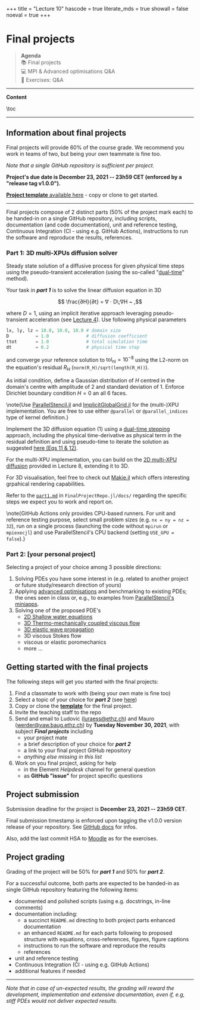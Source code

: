 +++
title = "Lecture 10"
hascode = true
literate_mds = true
showall = false
noeval = true
+++

# Final projects

> **Agenda**\
> :books: Final projects\
> :computer: MPI & Advanced optimisations Q&A\
> :construction: Exercises: Q&A

---

**Content**

\toc

---

## Information about final projects

Final projects will provide 60% of the course grade. We recommend you work in teams of two, but being your own teammate is fine too.

_Note that a single GitHub repository is sufficient per project._

**Project's due date is December 23, 2021 -- 23h59 CET (enforced by a "release tag v1.0.0").**

[**Project template** available here](https://github.com/eth-vaw-glaciology/FinalProjectRepo.jl) - copy or clone to get started.

---

Final projects compose of 2 distinct parts (50% of the project mark each) to be handed-in on a single GitHub repository, including scripts, documentation (and code documentation), unit and reference testing, Continuous Integration (CI - using e.g. GitHub Actions), instructions to run the software and reproduce the results, references.

### Part 1: 3D multi-XPUs diffusion solver
Steady state solution of a diffusive process for given physical time steps using the pseudo-transient acceleration (using the so-called "[dual-time](/lecture4/#implicit_solutions)" method).

Your task in **_part 1_** is to solve the linear diffusion equation in 3D

$$ \frac{∂H}{∂t} = ∇ ⋅ D\;∇H ~ ,$$

where $D=1$, using an implicit iterative approach leveraging pseudo-transient acceleration (see [Lecture 4](/lecture4/#steady-state_and_implicit_iterative_solutions)). Use following physical parameters
```julia
lx, ly, lz = 10.0, 10.0, 10.0 # domain size
D          = 1.0              # diffusion coefficient
ttot       = 1.0              # total simulation time
dt         = 0.2              # physical time step
```
and converge your reference solution to $\mathrm{tol_{nl}} = 10^{-8}$ using the L2-norm on the equation's residual $R_H$ (`norm(R_H)/sqrt(length(R_H))`).

As initial condition, define a Gaussian distribution of $H$ centred in the domain's centre with amplitude of 2 and standard deviation of 1. Enforce Dirichlet boundary condition $H=0$ an all 6 faces.

\note{Use [ParallelStencil.jl](https://github.com/omlins/ParallelStencil.jl) and [ImplicitGlobalGrid.jl](https://github.com/eth-cscs/ImplicitGlobalGrid.jl) for the (multi-)XPU implementation. You are free to use either `@parallel` or `@parallel_indices` type of kernel definition.}

Implement the 3D diffusion equation (1) using a [dual-time stepping](/lecture4/#implicit_solutions) approach, including the physical time-derivative as physical term in the residual definition and using pseudo-time to iterate the solution as suggested [here (Eqs 11 & 12)](/lecture4/#implicit_solutions).

For the multi-XPU implementation, you can build on the [2D multi-XPU diffusion](/lecture8/#using_implicitglobalgridjl) provided in Lecture 8, extending it to 3D.

For 3D visualisation, feel free to check out [Makie.jl](https://makie.juliaplots.org/stable/) which offers interesting grpahical rendering capabilities.

Refer to the [`part1.md`](https://github.com/eth-vaw-glaciology/FinalProjectRepo.jl/blob/main/docs/part1.md) in `FinalProjectRepo.jl/docs/` regarding the specific steps we expect you to work and report on.

\note{GitHub Actions only provides CPU-based runners. For unit and reference testing purpose, select small problem sizes (e.g. `nx = ny = nz = 32`), run on a single process (launching the code without `mpirun` or `mpiexecjl`) and use ParallelStencil's CPU backend (setting `USE_GPU = false`).}

### Part 2: [your personal project]
Selecting a project of your choice among 3 possible directions:
1. Solving PDEs you have some interest in (e.g. related to another project or future study/research direction of yours)
2. Applying [advanced optimisations](/lecture9/) and benchmarking to existing PDEs; the ones seen in class or, e.g., to examples from [ParallelStencil's miniapps](https://github.com/omlins/ParallelStencil.jl#concise-singlemulti-xpu-miniapps).
3. Solving one of the proposed PDE's
    - [2D Shallow water equations](https://en.wikipedia.org/wiki/Shallow_water_equations)
    - [3D Thermo-mechanically coupled viscous flow](https://doi.org/10.1093/gji/ggy434)
    - [3D elastic wave propagation](https://en.wikipedia.org/wiki/Linear_elasticity#Elastodynamics_in_terms_of_displacements)
    - 3D viscous Stokes flow
    - viscous or elastic poromechanics
    - more ...

## Getting started with the final projects

The following steps will get you started with the final projects:
1. Find a classmate to work with (being your own mate is fine too)
2. Select a topic of your choice for **_part 2_** (see [here](#part_2_your_personal_project))
3. Copy or clone the [**template**](https://github.com/eth-vaw-glaciology/FinalProjectRepo.jl) for the final project.
4. Invite the teaching staff to the repo
5. Send and email to Ludovic (luraess@ethz.ch) and Mauro (werder@vaw.baug.ethz.ch) by **Tuesday November 30, 2021**, with subject _**Final projects**_ including
    - your project mate
    - a brief description of your choice for **_part 2_**
    - a link to your final project GitHub repository
    - _anything else missing in this list_
6. Work on you final project, asking for help
    - in the Element _Helpdesk_ channel for general question
    - as **GitHub "issue"** for project specific questions

## Project submission

Submission deadline for the project is **December 23, 2021 -- 23h59 CET**.

Final submission timestamp is enforced upon tagging the v1.0.0 version release of your repository. See [GitHub docs](https://docs.github.com/en/repositories/releasing-projects-on-github/about-releases) for infos.

Also, add the last commit HSA to [Moodle](https://moodle-app2.let.ethz.ch/course/view.php?id=15755#section-10) as for the exercises.

## Project grading

Grading of the project will be 50% for **_part 1_** and 50% for **_part 2_**.

For a successful outcome, both parts are expected to be handed-in as single GitHub repository featuring the following items:
- documented and polished scripts (using e.g. docstrings, in-line comments)
- documentation including:
  - a succinct `README.md` directing to both project parts enhanced documentation  
  - an enhanced `README.md` for each parts following to proposed structure with equations, cross-references, figures, figure captions
  - instructions to run the software and reproduce the results
  - references
- unit and reference testing
- Continuous Integration (CI - using e.g. GitHub Actions)
- additional features if needed

---

_Note that in case of un-expected results, the grading will reward the development, implementation and extensive documentation, even if, e.g, stiff PDEs would not deliver expected results._
